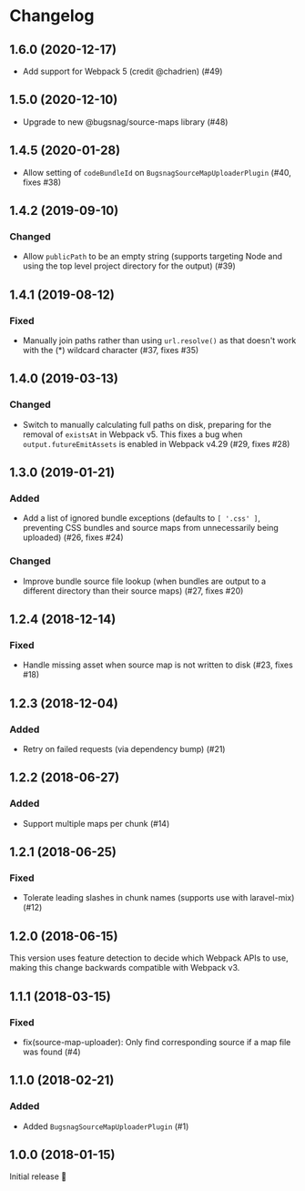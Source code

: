 # Changelog

## 1.6.0 (2020-12-17)

- Add support for Webpack 5 (credit @chadrien) (#49)

## 1.5.0 (2020-12-10)

- Upgrade to new @bugsnag/source-maps library (#48)

## 1.4.5 (2020-01-28)

- Allow setting of `codeBundleId` on `BugsnagSourceMapUploaderPlugin` (#40, fixes #38)

## 1.4.2 (2019-09-10)

### Changed
- Allow `publicPath` to be an empty string (supports targeting Node and using the top level project directory for the output) (#39)

## 1.4.1 (2019-08-12)

### Fixed
- Manually join paths rather than using `url.resolve()` as that doesn't work with the (\*) wildcard character (#37, fixes #35)

## 1.4.0 (2019-03-13)

### Changed
- Switch to manually calculating full paths on disk, preparing for the removal of `existsAt` in Webpack v5. This fixes a bug when `output.futureEmitAssets` is enabled in Webpack v4.29 (#29, fixes #28)

## 1.3.0 (2019-01-21)

### Added
- Add a list of ignored bundle exceptions (defaults to `[ '.css' ]`, preventing CSS bundles and source maps from unnecessarily being uploaded) (#26, fixes #24)

### Changed
- Improve bundle source file lookup (when bundles are output to a different directory than their source maps) (#27, fixes #20)

## 1.2.4 (2018-12-14)

### Fixed
- Handle missing asset when source map is not written to disk (#23, fixes #18)

## 1.2.3 (2018-12-04)

### Added
- Retry on failed requests (via dependency bump) (#21)

## 1.2.2 (2018-06-27)

### Added
- Support multiple maps per chunk (#14)

## 1.2.1 (2018-06-25)

### Fixed
- Tolerate leading slashes in chunk names (supports use with laravel-mix) (#12)

## 1.2.0 (2018-06-15)

This version uses feature detection to decide which Webpack APIs to use, making this change backwards compatible with Webpack v3.

## 1.1.1 (2018-03-15)

### Fixed
- fix(source-map-uploader): Only find corresponding source if a map file was found (#4)

## 1.1.0 (2018-02-21)

### Added
- Added `BugsnagSourceMapUploaderPlugin` (#1)

## 1.0.0 (2018-01-15)

Initial release 🚀
